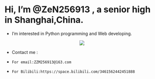 <HTML>
<h1>Hi, I’m @ZeN256913 , a senior high in Shanghai,China.</h1>

- I’m interested in Python programming and Web developing.

<p align="center">
  <a href="https://skillicons.dev">
    <img src="https://skillicons.dev/icons?i=python,flask,html,css,javascript,vim&perline=3" />
  </a>
</p>

- Contact me :
-     For email:ZZM256913@163.com
-     For Bilibili:https://space.bilibili.com/3461562442451888
</HTML>
<!---
ZeN256913/ZeN256913 is a ✨ special ✨ repository because its `README.md` (this file) appears on your GitHub profile.
You can click the Preview link to take a look at your changes.
--->
